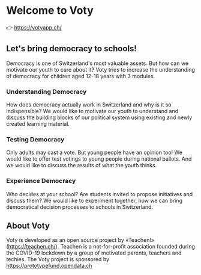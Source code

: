# Welcome to Voty

👉 https://votyapp.ch/

## Let's bring democracy to schools!

Democracy is one of Switzerland's most valuable assets. But how can we motivate our youth to care about it? Voty tries to increase the understanding of democracy for children aged 12-18 years with 3 modules.

### Understanding Democracy

How does democracy actually work in Switzerland and why is it so indispensible? We would like to motivate our youth to understand and discuss the building blocks of our political system using existing and newly created learning material.

### Testing Democracy

Only adults may cast a vote. But young people have an opinion too! We would like to offer test votings to young people during national ballots. And we would like to discuss the results of what the youth thinks.

### Experience Democracy

Who decides at your school? Are students invited to propose initiatives and discuss them? We would like to experiment together, how we can bring democratical decision processes to schools in Switzerland.

## About Voty

Voty is developed as an open source project by «Teachen!» (https://teachen.ch/). Teachen is a not-for-profit association founded during the COVID-19 lockdown by a group of motivated parents, teachers and techies. The Voty project is sponsored by https://prototypefund.opendata.ch

